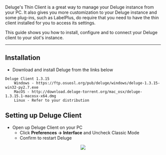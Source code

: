 Deluge's Thin Client is a great way to manage your Deluge instance from your PC. It also gives you more customization to your Deluge instance and some plug-ins, such as LabelPlus, do require that you need to have the thin client installed for you to access its settings.

This guide shows you how to install, configure and to connect your Deluge client to your slot's instance.

***

## Installation

* Download and install Deluge from the links below

```
Deluge Client 1.3.15
    Windows - https://ftp.osuosl.org/pub/deluge/windows/deluge-1.3.15-win32-py2.7.exe
    MacOS - http://download.deluge-torrent.org/mac_osx/deluge-1.3.15.1-macosx-x64.dmg
    Linux - Refer to your distribution
```

## Setting up Deluge Client

* Open up Deluge Client on your PC
  * Click **Preferences -> Interface** and Uncheck Classic Mode
  * Confirm to restart Deluge

<p align="center">
<img src="https://docs.usbx.me/uploads/images/gallery/2019-11/image2019-8-26_17-8-58%5B1%5D.png)

:::

* Once Rebooted, a window named Connection Manager appears. Click **Add**.
* Go back to your UCP, under Applications Tab find remote client access under Deluge and input the values accordingly.

<p align="center">
<img src="https://docs.usbx.me/uploads/images/gallery/2019-11/image2019-8-26_17-12-28%5B1%5D.png)

:::

* Once that's done, click add and wait for the Green circle to pop up.
* Once that's popped up, highlight your new details and click **Connect**.